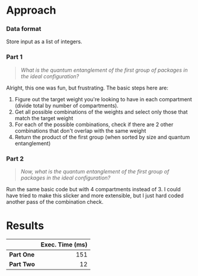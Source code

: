 # Approach
### Data format

Store input as a list of integers.

### Part 1
> _What is the quantum entanglement of the first group of packages in the ideal configuration?_

Alright, this one was fun, but frustrating. The basic steps here are:
1. Figure out the target weight you're looking to have in each compartment (divide total by number of compartments).
2. Get all possible combinations of the weights and select only those that match the target weight
3. For each of the possible combinations, check if there are 2 other combinations that don't overlap with the same weight
4. Return the product of the first group (when sorted by size and quantum entanglement)

### Part 2
> _Now, what is the quantum entanglement of the first group of packages in the ideal configuration?_

Run the same basic code but with 4 compartments instead of 3. I could have tried to make this slicker and more extensible,
but I just hard coded another pass of the combination check.

# Results

|              | Exec. Time (ms) |
|--------------|----------------:|
| **Part One** |             151 |
| **Part Two** |              12 |

